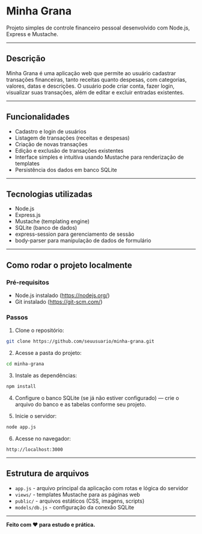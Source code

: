 
# Minha Grana

Projeto simples de controle financeiro pessoal desenvolvido com Node.js, Express e Mustache.

---

## Descrição

Minha Grana é uma aplicação web que permite ao usuário cadastrar transações financeiras, tanto receitas quanto despesas, com categorias, valores, datas e descrições. O usuário pode criar conta, fazer login, visualizar suas transações, além de editar e excluir entradas existentes.

---

## Funcionalidades

- Cadastro e login de usuários
- Listagem de transações (receitas e despesas)
- Criação de novas transações
- Edição e exclusão de transações existentes
- Interface simples e intuitiva usando Mustache para renderização de templates
- Persistência dos dados em banco SQLite

---

## Tecnologias utilizadas

- Node.js
- Express.js
- Mustache (templating engine)
- SQLite (banco de dados)
- express-session para gerenciamento de sessão
- body-parser para manipulação de dados de formulário

---

## Como rodar o projeto localmente

### Pré-requisitos

- Node.js instalado (https://nodejs.org/)
- Git instalado (https://git-scm.com/)

### Passos

1. Clone o repositório:

```bash
git clone https://github.com/seuusuario/minha-grana.git
```

2. Acesse a pasta do projeto:

```bash
cd minha-grana
```

3. Instale as dependências:

```bash
npm install
```

4. Configure o banco SQLite (se já não estiver configurado) — crie o arquivo do banco e as tabelas conforme seu projeto.

5. Inicie o servidor:

```bash
node app.js
```

6. Acesse no navegador:

```
http://localhost:3000
```

---

## Estrutura de arquivos

- `app.js` - arquivo principal da aplicação com rotas e lógica do servidor
- `views/` - templates Mustache para as páginas web
- `public/` - arquivos estáticos (CSS, imagens, scripts)
- `models/db.js` - configuração da conexão SQLite

---


**Feito com ❤️ para estudo e prática.**

